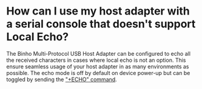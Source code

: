 # How can I use my host adapter with a serial console that doesn't support Local Echo?

The Binho Multi-Protocol USB Host Adapter can be configured to echo all the received characters in cases where local echo is not an option. This ensure seamless usage of your host adapter in as many environments as possible. The echo mode is off by default on device power-up but can be toggled by sending the ["+ECHO" command](https://support.binho.io/user-guide/using-the-device/device-settings#echo).
